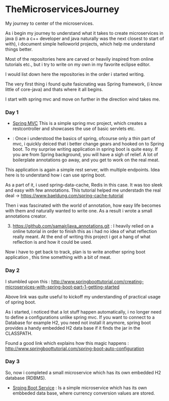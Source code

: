 # TheMicroservicesJourney

My journey to center of the microservices.


 As i begin my journey to understand what it takes to create microservices in java (i am a c++ developer and java naturally was 
  the next closest to start of with), i document simple helloworld projects, which help me understand things better. 
  
  Most of the repositories here are carved or heavily inspired from online tutorials etc., but i try to write on my own in my favorite
  eclipse editor.
  
  I would list down here the repositories in the order i started writing.
  
  The very first thing i found quite fasicnating was Spring framework, (i know little of core-java) and thats where it all begins.
  
  I start with spring mvc and move on further in the direction wind takes me.
  
 ### Day 1
 * [Spring MVC] This is a simple spring mvc project, which creates a restcontroller and showcases the use of basic servlets etc.
  
 * : Once i understood the basics of spring, ofcourse only a thin part of mvc, i quickly deiced that i better change gears and hooked on to Spring boot. To my surprise writing application in spring boot is quite easy. If you are from Spring background, you will have a sigh of relief. A lot of boilerplate annotations go away, and you get to work on the real meat.
 
 This application is again a simple rest server, with multiple endpoints. Idea here is to understand how i can use spring boot.
 
 As a part of it, i used spring-data-cache, Redis in this case. It was too sleek and easy with few annotations.
 This tutorial helped me understadn the real deal -> https://www.baeldung.com/spring-cache-tutorial
 
 Then i was fascinated with the world of annotation, how easy life becomes with them and naturally wanted to write one. As a result i wrote a small annotations creator.
 
 3. https://github.com/samair/java_annotations.git : I heavily relied on a online tutorial in order to finish this as i had no idea of what reflection really meant. At the end of writing this project i got a hang of what reflection is and how it could be used.
 
 Now i have to get back to track, plan is to write another spring boot application , this time something with a bit of meat.
 
  ### Day 2
 I stumbled upon this : http://www.springboottutorial.com/creating-microservices-with-spring-boot-part-1-getting-started
 
 Above link was quite useful to kickoff my understanding of practical usage of spring boot.
 
 As i started, i noticed that a lot stuff happen automatically, i no longer  need to define a configurations unlike spring mvc.
 If you want to connect to a Database for example H2, you need not install it anymore, spring boot provides a handy embedded H2 data base if it finds the jar in the CLASSPATH.
 
Found a good link which explains how this magic happens :
http://www.springboottutorial.com/spring-boot-auto-configuration

 ### Day 3
So, now i completed a small microservice which has its own embedded H2 database (RDBMS).
* [Srping Boot Service] : Is a simple microservice which has its own embbeded data base, where currency conversion values are stored.

[Spring MVC]:  <https://github.com/samair/spring-mvc.git>
[Srping Boot Service]: <https://github.com/samair/Forex-Exchange-service.git>
[Spring Boot Basic]: <https://github.com/samair/springboot.git >

